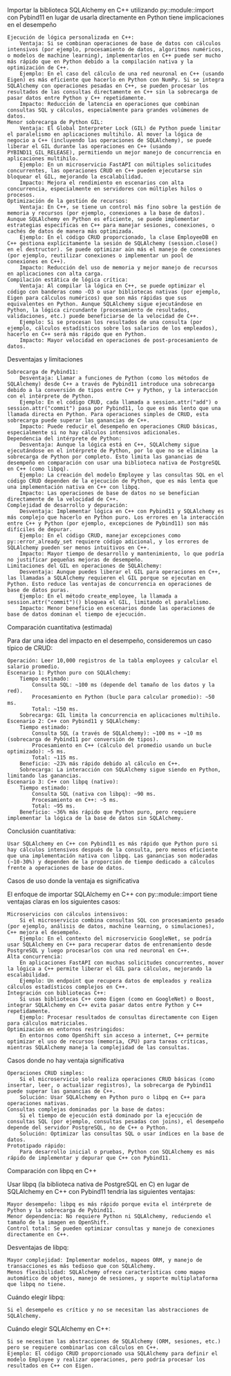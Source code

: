Importar la biblioteca SQLAlchemy en C++ utilizando py::module::import con Pybind11 en lugar de usarla directamente en Python tiene implicaciones en el desempeño

    Ejecución de lógica personalizada en C++:
        Ventaja: Si se combinan operaciones de base de datos con cálculos intensivos (por ejemplo, procesamiento de datos, algoritmos numéricos, o modelos de machine learning), implementarlos en C++ puede ser mucho más rápido que en Python debido a la compilación nativa y la optimización de C++.
        Ejemplo: En el caso del cálculo de una red neuronal en C++ (usando Eigen) es más eficiente que hacerlo en Python con NumPy. Si se integra SQLAlchemy con operaciones pesadas en C++, se pueden procesar los resultados de las consultas directamente en C++ sin la sobrecarga de pasar datos entre Python y C++ repetidamente.
        Impacto: Reducción de latencia en operaciones que combinan consultas SQL y cálculos, especialmente para grandes volúmenes de datos.
    Menor sobrecarga de Python GIL:
        Ventaja: El Global Interpreter Lock (GIL) de Python puede limitar el paralelismo en aplicaciones multihilo. Al mover la lógica de negocio a C++ (incluyendo las operaciones de SQLAlchemy), se puede liberar el GIL durante las operaciones en C++ (usando PYBIND11_GIL_RELEASE), permitiendo un mejor manejo de concurrencia en aplicaciones multihilo.
        Ejemplo: En un microservicio FastAPI con múltiples solicitudes concurrentes, las operaciones CRUD en C++ pueden ejecutarse sin bloquear el GIL, mejorando la escalabilidad.
        Impacto: Mejora el rendimiento en escenarios con alta concurrencia, especialmente en servidores con múltiples hilos o procesos.
    Optimización de la gestión de recursos:
        Ventaja: En C++, se tiene un control más fino sobre la gestión de memoria y recursos (por ejemplo, conexiones a la base de datos). Aunque SQLAlchemy en Python es eficiente, se puede implementar estrategias específicas en C++ para manejar sesiones, conexiones, o cachés de datos de manera más optimizada.
        Ejemplo: En el código CRUD proporcionado, la clase EmployeeDB en C++ gestiona explícitamente la sesión de SQLAlchemy (session.close() en el destructor). Se puede optimizar aún más el manejo de conexiones (por ejemplo, reutilizar conexiones o implementar un pool de conexiones en C++).
        Impacto: Reducción del uso de memoria y mejor manejo de recursos en aplicaciones con alta carga.
    Compilación estática de lógica crítica:
        Ventaja: Al compilar la lógica en C++, se puede optimizar el código con banderas como -O3 o usar bibliotecas nativas (por ejemplo, Eigen para cálculos numéricos) que son más rápidas que sus equivalentes en Python. Aunque SQLAlchemy sigue ejecutándose en Python, la lógica circundante (procesamiento de resultados, validaciones, etc.) puede beneficiarse de la velocidad de C++.
        Ejemplo: Si se procesan los resultados de una consulta (por ejemplo, cálculos estadísticos sobre los salarios de los empleados), hacerlo en C++ será más rápido que en Python.
        Impacto: Mayor velocidad en operaciones de post-procesamiento de datos.

Desventajas y limitaciones

    Sobrecarga de Pybind11:
        Desventaja: Llamar a funciones de Python (como los métodos de SQLAlchemy) desde C++ a través de Pybind11 introduce una sobrecarga debido a la conversión de tipos entre C++ y Python, y la interacción con el intérprete de Python.
        Ejemplo: En el código CRUD, cada llamada a session.attr("add") o session.attr("commit") pasa por Pybind11, lo que es más lento que una llamada directa en Python. Para operaciones simples de CRUD, esta sobrecarga puede superar las ganancias de C++.
        Impacto: Puede reducir el desempeño en operaciones CRUD básicas, especialmente si no hay cálculos intensivos adicionales.
    Dependencia del intérprete de Python:
        Desventaja: Aunque la lógica está en C++, SQLAlchemy sigue ejecutándose en el intérprete de Python, por lo que no se elimina la sobrecarga de Python por completo. Esto limita las ganancias de desempeño en comparación con usar una biblioteca nativa de PostgreSQL en C++ (como libpq).
        Ejemplo: La creación del modelo Employee y las consultas SQL en el código CRUD dependen de la ejecución de Python, que es más lenta que una implementación nativa en C++ con libpq.
        Impacto: Las operaciones de base de datos no se benefician directamente de la velocidad de C++.
    Complejidad de desarrollo y depuración:
        Desventaja: Implementar lógica en C++ con Pybind11 y SQLAlchemy es más complejo que hacerlo en Python puro. Los errores en la interacción entre C++ y Python (por ejemplo, excepciones de Pybind11) son más difíciles de depurar.
        Ejemplo: En el código CRUD, manejar excepciones como py::error_already_set requiere código adicional, y los errores de SQLAlchemy pueden ser menos intuitivos en C++.
        Impacto: Mayor tiempo de desarrollo y mantenimiento, lo que podría no justificar pequeñas mejoras de desempeño.
    Limitaciones del GIL en operaciones de SQLAlchemy:
        Desventaja: Aunque puedes liberar el GIL para operaciones en C++, las llamadas a SQLAlchemy requieren el GIL porque se ejecutan en Python. Esto reduce las ventajas de concurrencia en operaciones de base de datos puras.
        Ejemplo: En el método create_employee, la llamada a session.attr("commit")() bloquea el GIL, limitando el paralelismo.
        Impacto: Menor beneficio en escenarios donde las operaciones de base de datos dominan el tiempo de ejecución.

Comparación cuantitativa (estimada)

Para dar una idea del impacto en el desempeño, consideremos un caso típico de CRUD:

    Operación: Leer 10,000 registros de la tabla employees y calcular el salario promedio.
    Escenario 1: Python puro con SQLAlchemy:
        Tiempo estimado:
            Consulta SQL: ~100 ms (depende del tamaño de los datos y la red).
            Procesamiento en Python (bucle para calcular promedio): ~50 ms.
            Total: ~150 ms.
        Sobrecarga: GIL limita la concurrencia en aplicaciones multihilo.
    Escenario 2: C++ con Pybind11 y SQLAlchemy:
        Tiempo estimado:
            Consulta SQL (a través de SQLAlchemy): ~100 ms + ~10 ms (sobrecarga de Pybind11 por conversión de tipos).
            Procesamiento en C++ (cálculo del promedio usando un bucle optimizado): ~5 ms.
            Total: ~115 ms.
        Beneficio: ~23% más rápido debido al cálculo en C++.
        Sobrecarga: La interacción con SQLAlchemy sigue siendo en Python, limitando las ganancias.
    Escenario 3: C++ con libpq (nativo):
        Tiempo estimado:
            Consulta SQL (nativa con libpq): ~90 ms.
            Procesamiento en C++: ~5 ms.
            Total: ~95 ms.
        Beneficio: ~36% más rápido que Python puro, pero requiere implementar la lógica de la base de datos sin SQLAlchemy.

Conclusión cuantitativa:

    Usar SQLAlchemy en C++ con Pybind11 es más rápido que Python puro si hay cálculos intensivos después de la consulta, pero menos eficiente que una implementación nativa con libpq. Las ganancias son moderadas (~10-30%) y dependen de la proporción de tiempo dedicado a cálculos frente a operaciones de base de datos.

Casos de uso donde la ventaja es significativa

El enfoque de importar SQLAlchemy en C++ con py::module::import tiene ventajas claras en los siguientes casos:

    Microservicios con cálculos intensivos:
        Si el microservicio combina consultas SQL con procesamiento pesado (por ejemplo, análisis de datos, machine learning, o simulaciones), C++ mejora el desempeño.
        Ejemplo: En el contexto del microservicio GoogleNet, se podría usar SQLAlchemy en C++ para recuperar datos de entrenamiento desde PostgreSQL y luego procesarlos con una red neuronal en C++.
    Alta concurrencia:
        En aplicaciones FastAPI con muchas solicitudes concurrentes, mover la lógica a C++ permite liberar el GIL para cálculos, mejorando la escalabilidad.
        Ejemplo: Un endpoint que recupera datos de empleados y realiza cálculos estadísticos complejos en C++.
    Integración con bibliotecas C++:
        Si usas bibliotecas C++ como Eigen (como en GoogleNet) o Boost, integrar SQLAlchemy en C++ evita pasar datos entre Python y C++ repetidamente.
        Ejemplo: Procesar resultados de consultas directamente con Eigen para cálculos matriciales.
    Optimización en entornos restringidos:
        En entornos como OpenShift sin acceso a internet, C++ permite optimizar el uso de recursos (memoria, CPU) para tareas críticas, mientras SQLAlchemy maneja la complejidad de las consultas.

Casos donde no hay ventaja significativa

    Operaciones CRUD simples:
        Si el microservicio solo realiza operaciones CRUD básicas (como insertar, leer, o actualizar registros), la sobrecarga de Pybind11 puede superar las ganancias de C++.
        Solución: Usar SQLAlchemy en Python puro o libpq en C++ para operaciones nativas.
    Consultas complejas dominadas por la base de datos:
        Si el tiempo de ejecución está dominado por la ejecución de consultas SQL (por ejemplo, consultas pesadas con joins), el desempeño depende del servidor PostgreSQL, no de C++ o Python.
        Solución: Optimizar las consultas SQL o usar índices en la base de datos.
    Prototipado rápido:
        Para desarrollo inicial o pruebas, Python con SQLAlchemy es más rápido de implementar y depurar que C++ con Pybind11.

Comparación con libpq en C++

Usar libpq (la biblioteca nativa de PostgreSQL en C) en lugar de SQLAlchemy en C++ con Pybind11 tendría las siguientes ventajas:

    Mayor desempeño: libpq es más rápido porque evita el intérprete de Python y la sobrecarga de Pybind11.
    Menor dependencia: No requiere Python ni SQLAlchemy, reduciendo el tamaño de la imagen en OpenShift.
    Control total: Se pueden optimizar consultas y manejo de conexiones directamente en C++.

Desventajas de libpq:

    Mayor complejidad: Implementar modelos, mapeos ORM, y manejo de transacciones es más tedioso que con SQLAlchemy.
    Menos flexibilidad: SQLAlchemy ofrece características como mapeo automático de objetos, manejo de sesiones, y soporte multiplataforma que libpq no tiene.

Cuándo elegir libpq:

    Si el desempeño es crítico y no se necesitan las abstracciones de SQLAlchemy.

Cuándo elegir SQLAlchemy en C++:

    Si se necesitan las abstracciones de SQLAlchemy (ORM, sesiones, etc.) pero se requiere combinarlas con cálculos en C++.
    Ejemplo: El código CRUD proporcionado usa SQLAlchemy para definir el modelo Employee y realizar operaciones, pero podría procesar los resultados en C++ con Eigen.
